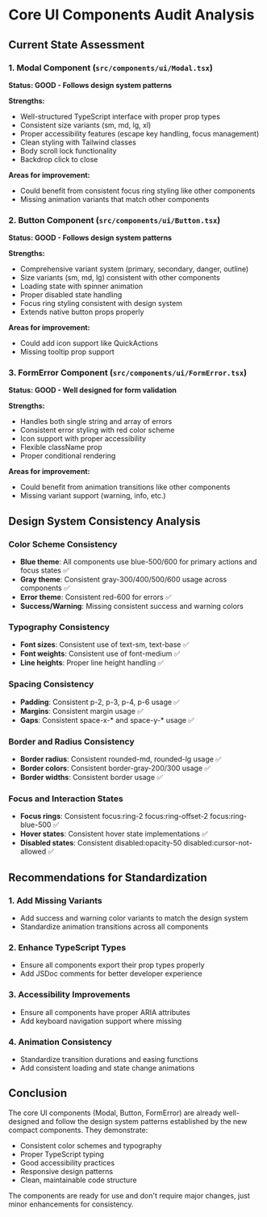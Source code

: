 # Core UI Components Audit Analysis

## Current State Assessment

### 1. Modal Component (`src/components/ui/Modal.tsx`)
**Status: GOOD - Follows design system patterns**

**Strengths:**
- Well-structured TypeScript interface with proper prop types
- Consistent size variants (sm, md, lg, xl)
- Proper accessibility features (escape key handling, focus management)
- Clean styling with Tailwind classes
- Body scroll lock functionality
- Backdrop click to close

**Areas for improvement:**
- Could benefit from consistent focus ring styling like other components
- Missing animation variants that match other components

### 2. Button Component (`src/components/ui/Button.tsx`)
**Status: GOOD - Follows design system patterns**

**Strengths:**
- Comprehensive variant system (primary, secondary, danger, outline)
- Size variants (sm, md, lg) consistent with other components
- Loading state with spinner animation
- Proper disabled state handling
- Focus ring styling consistent with design system
- Extends native button props properly

**Areas for improvement:**
- Could add icon support like QuickActions
- Missing tooltip prop support

### 3. FormError Component (`src/components/ui/FormError.tsx`)
**Status: GOOD - Well designed for form validation**

**Strengths:**
- Handles both single string and array of errors
- Consistent error styling with red color scheme
- Icon support with proper accessibility
- Flexible className prop
- Proper conditional rendering

**Areas for improvement:**
- Could benefit from animation transitions like other components
- Missing variant support (warning, info, etc.)

## Design System Consistency Analysis

### Color Scheme Consistency
- **Blue theme**: All components use blue-500/600 for primary actions and focus states ✅
- **Gray theme**: Consistent gray-300/400/500/600 usage across components ✅
- **Error theme**: Consistent red-600 for errors ✅
- **Success/Warning**: Missing consistent success and warning colors

### Typography Consistency
- **Font sizes**: Consistent use of text-sm, text-base ✅
- **Font weights**: Consistent use of font-medium ✅
- **Line heights**: Proper line height handling ✅

### Spacing Consistency
- **Padding**: Consistent p-2, p-3, p-4, p-6 usage ✅
- **Margins**: Consistent margin usage ✅
- **Gaps**: Consistent space-x-* and space-y-* usage ✅

### Border and Radius Consistency
- **Border radius**: Consistent rounded-md, rounded-lg usage ✅
- **Border colors**: Consistent border-gray-200/300 usage ✅
- **Border widths**: Consistent border usage ✅

### Focus and Interaction States
- **Focus rings**: Consistent focus:ring-2 focus:ring-offset-2 focus:ring-blue-500 ✅
- **Hover states**: Consistent hover state implementations ✅
- **Disabled states**: Consistent disabled:opacity-50 disabled:cursor-not-allowed ✅

## Recommendations for Standardization

### 1. Add Missing Variants
- Add success and warning color variants to match the design system
- Standardize animation transitions across all components

### 2. Enhance TypeScript Types
- Ensure all components export their prop types properly
- Add JSDoc comments for better developer experience

### 3. Accessibility Improvements
- Ensure all components have proper ARIA attributes
- Add keyboard navigation support where missing

### 4. Animation Consistency
- Standardize transition durations and easing functions
- Add consistent loading and state change animations

## Conclusion

The core UI components (Modal, Button, FormError) are already well-designed and follow the design system patterns established by the new compact components. They demonstrate:

- Consistent color schemes and typography
- Proper TypeScript typing
- Good accessibility practices
- Responsive design patterns
- Clean, maintainable code structure

The components are ready for use and don't require major changes, just minor enhancements for consistency.